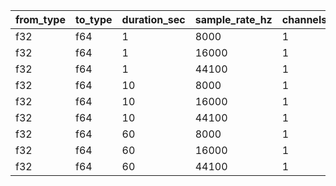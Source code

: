 | from_type   | to_type   |   duration_sec |   sample_rate_hz |   channels |     min_time_ns |   median_time_ns |     max_time_ns | time_unit   |
|-------------|-----------|----------------|------------------|------------|-----------------|------------------|-----------------|-------------|
| f32         | f64       |              1 |             8000 |          1 |   1550.2        |    1552.2        |   1554.3        | µs          |
| f32         | f64       |              1 |            16000 |          1 |   2956.2        |    2959.9        |   2963.8        | µs          |
| f32         | f64       |              1 |            44100 |          1 |   7894.1        |    7903.3        |   7913.5        | µs          |
| f32         | f64       |             10 |             8000 |          1 |  14396          |   14504          |  14597          | µs          |
| f32         | f64       |             10 |            16000 |          1 |  37054          |   37331          |  37622          | µs          |
| f32         | f64       |             10 |            44100 |          1 | 153370          |  154160          | 154970          | µs          |
| f32         | f64       |             60 |             8000 |          1 | 164240          |  165400          | 166430          | µs          |
| f32         | f64       |             60 |            16000 |          1 | 322160          |  324870          | 327690          | µs          |
| f32         | f64       |             60 |            44100 |          1 |      1.6129e+06 |       1.6407e+06 |      1.6735e+06 | ms          |